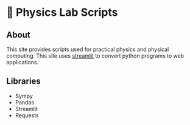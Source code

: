 # 🔬 Physics Lab Scripts

## About

This site provides scripts used for practical physics and physical computing. This site uses [streamlit](https://streamlit.io) to convert python programs to web applications.

## Libraries
- Sympy
- Pandas
- Streamlit
- Requests